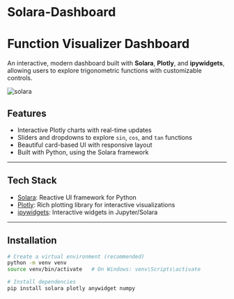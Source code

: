 # Solara-Dashboard
# Function Visualizer Dashboard

An interactive, modern dashboard built with **Solara**, **Plotly**, and **ipywidgets**, allowing users to explore trigonometric functions with customizable controls.


![solara](https://github.com/user-attachments/assets/6059ce60-4f0f-451f-b8b0-bb49a64352ca)


## Features

-  Interactive Plotly charts with real-time updates
-  Sliders and dropdowns to explore `sin`, `cos`, and `tan` functions
-  Beautiful card-based UI with responsive layout
-  Built with Python, using the Solara framework

---

## Tech Stack

- [Solara](https://solara.dev): Reactive UI framework for Python
- [Plotly](https://plotly.com/python/): Rich plotting library for interactive visualizations
- [ipywidgets](https://ipywidgets.readthedocs.io/): Interactive widgets in Jupyter/Solara

---

## Installation

```bash
# Create a virtual environment (recommended)
python -m venv venv
source venv/bin/activate   # On Windows: venv\Scripts\activate

# Install dependencies
pip install solara plotly anywidget numpy
```
